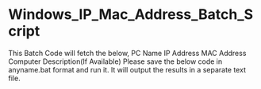 # Windows_IP_Mac_Address_Batch_Script
This Batch Code will fetch the below,  PC Name IP Address MAC Address Computer Description(If Available)
Please save the below code in anyname.bat format and run it. It will output the results in a separate text file.
